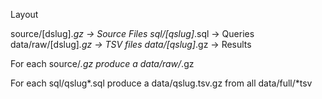 
Layout

source/[dslug].*gz -> Source Files
sql/[qslug]*.sql -> Queries
data/raw/[dslug]*.gz -> TSV files
data/[qslug]*.gz -> Results


For each source/*.gz produce a data/raw/*.gz

For each sql/qslug*.sql produce a data/qslug.tsv.gz from all data/full/*tsv
